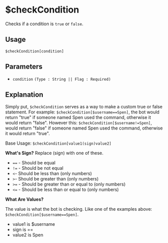# $checkCondition
Checks if a condition is `true` or `false`.

## Usage
```
$checkCondition[condition]
```

## Parameters 
- `condition` `(Type : String || Flag : Required)`

## Explanation
Simply put, `$checkCondition` serves as a way to make a custom true or false statement. For example: `$checkCondition[$username==Spen]`, the bot would return "true" if someone named Spen used the command, otherwise it would return "false". However this: `$checkCondition[$username!=Spen]`, would return "false" if someone named Spen used the command, otherwise it would return "true".

Base Usage: `$checkCondition[value1(sign)value2]`

**What's Sign?**
Replace (sign) with one of these.

- `==` - Should be equal 
- `!=` - Should be not equal 
- `<`- Should be less than (only numbers) 
- `>`- Should be greater than (only numbers) 
- `>=` - Should be greater than or equal to (only numbers) 
- `<=` - Should be less than or equal to (only numbers) 

**What Are Values?**

The value is what the bot is checking. Like one of the examples above: `$checkCondition[$username==Spen]`.
- value1 is $username
- sign is ==
- value2 is Spen
